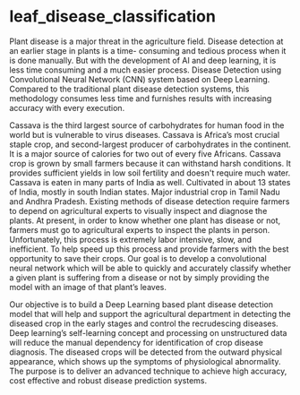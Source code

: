 # leaf_disease_classification

Plant disease is a major threat in the agriculture field. Disease detection at an earlier stage in
plants is a time- consuming and tedious process when it is done manually. But with the
development of AI and deep learning, it is less time consuming and a much easier process.
Disease Detection using Convolutional Neural Network (CNN) system based on Deep Learning.
Compared to the traditional plant disease detection systems, this methodology consumes less
time and furnishes results with increasing accuracy with every execution.



Cassava is the third largest source of carbohydrates for human food in the world but is
vulnerable to virus diseases. Cassava is Africa’s most crucial staple crop, and second-largest
producer of carbohydrates in the continent. It is a major source of calories for two out of every
five Africans. Cassava crop is grown by small farmers because it can withstand harsh
conditions. It provides sufficient yields in low soil fertility and doesn't require much water.
Cassava is eaten in many parts of India as well. Cultivated in about 13 states of India, mostly in
south Indian states. Major industrial crop in Tamil Nadu and Andhra Pradesh. Existing methods
of disease detection require farmers to depend on agricultural experts to visually inspect and
diagnose the plants. At present, in order to know whether one plant has disease or not, farmers
must go to agricultural experts to inspect the plants in person. Unfortunately, this process is
extremely labor intensive, slow, and inefficient. To help speed up this process and provide
farmers with the best opportunity to save their crops. Our goal is to develop a convolutional
neural network which will be able to quickly and accurately classify whether a given plant is
suffering from a disease or not by simply providing the model with an image of that plant’s
leaves.


Our objective is to build a Deep Learning based plant disease detection model that will help and
support the agricultural department in detecting the diseased crop in the early stages and control
the recrudescing diseases. Deep learning’s self-learning concept and processing on unstructured
data will reduce the manual dependency for identification of crop disease diagnosis. The
diseased crops will be detected from the outward physical appearance, which shows up the
symptoms of physiological abnormality. The purpose is to deliver an advanced technique to
achieve high accuracy, cost effective and robust disease prediction systems.
